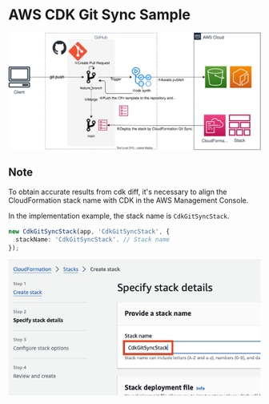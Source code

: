 # AWS CDK Git Sync Sample
![](./images/architecture.drawio.svg)

## Note

To obtain accurate results from cdk diff, it's necessary to align the CloudFormation stack name with CDK in the AWS Management Console.

In the implementation example, the stack name is `CdkGitSyncStack`.

```typescript
new CdkGitSyncStack(app, 'CdkGitSyncStack', {
  stackName: 'CdkGitSyncStack'. // Stack name
});
```


![](./images/cfn_capture.png)